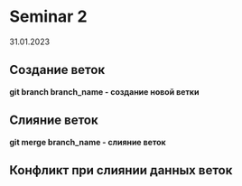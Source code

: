 # Seminar 2
31.01.2023

## Создание веток
**git branch branch_name - создание новой ветки**

## Слияние веток
**git merge branch_name - слияние веток**

## Конфликт при слиянии данных веток